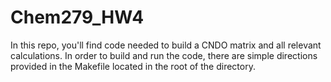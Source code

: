 # Chem279_HW4

In this repo, you'll find code needed to build a CNDO matrix and all relevant calculations. In order to build and run the code, there are simple 
directions provided in the Makefile located in the root of the directory.
